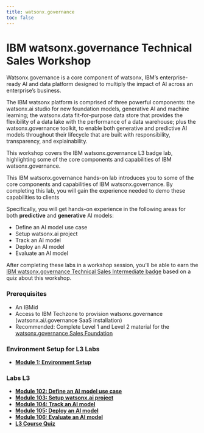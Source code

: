```yaml
---
title: watsonx.governance
toc: false
---
```


# IBM watsonx.governance Technical Sales Workshop

Watsonx.governance is a core component of watsonx, IBM’s enterprise-ready AI and data platform designed to multiply the impact of AI across an enterprise’s business. 

The IBM watsonx platform is comprised of three powerful components: the watsonx.ai studio for new foundation models, generative AI and machine learning; the watsonx.data fit-for-purpose data store that provides the flexibility of a data lake with the performance of a data warehouse; plus the watsonx.governance toolkit, to enable both generative and predictive AI models throughout their lifecycle that are built with responsibility, transparency, and explainability.

This workshop covers the IBM watsonx.governance L3 badge lab, highlighting some of the core components and capabilities of IBM watsonx.governance.

This IBM watsonx.governance hands-on lab introduces you to some of the core components and capabilities of IBM watsonx.governance. By completing this lab, you will gain the experience needed to demo these capabilities to clients

Specifically, you will get hands-on experience in the following areas for both **predictive** and **generative** AI models:

  - Define an AI model use case
  - Setup watsonx.ai project
  - Track an AI model
  - Deploy an AI model
  - Evaluate an AI model

After completing these labs in a workshop session, you'll be able to earn the [IBM watsonx.governance Technical Sales Intermediate badge](https://www.credly.com/org/ibm/badge/watsonx-governance-technical-sales-intermediate) based on a quiz about this workshop.

### Prerequisites

- An IBMid
- Access to IBM Techzone to provision watsonx.governance (watsonx.ai/.governance SaaS installation)
- Recommended: Complete Level 1 and Level 2 material for the [watsonx.governance Sales Foundation](https://learn.ibm.com/course/view.php?id=15813)

### Environment Setup for L3 Labs

- **[Module 1: Environment Setup](/watsonx/watsonxgov/1)**

### Labs L3

- **[Module 102: Define an AI model use case](/watsonx/watsonxgov/102)**
- **[Module 103: Setup watsonx.ai project](/watsonx/watsonxgov/103)**
- **[Module 104: Track an AI model](/watsonx/watsonxgov/104)**
- **[Module 105: Deploy an AI model](/watsonx/watsonxgov/105)**
- **[Module 106: Evaluate an AI model](/watsonx/watsonxgov/106)**
- **[L3 Course Quiz](https://learn.ibm.com/course/view.php?id=16170)**
